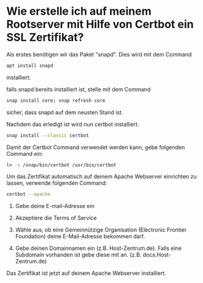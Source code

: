 # Wie erstelle ich auf meinem Rootserver mit Hilfe von Certbot ein SSL Zertifikat?


Als erstes benötigen wir das Paket "snapd". Dies wird mit dem Command 
```bash
apt install snapd
```
installiert.

falls snapd bereits installiert ist, stelle mit dem Command 
```bash
snap install core; snap refresh core
```
sicher, dass snapd auf dem neusten Stand ist.

Nachdem das erledigt ist wird nun certbot installiert.

```bash
snap install --classic certbot
```

Damit der Certbot Command verwendet werden kann, gebe folgenden Command ein:

```bash
ln -s /snap/bin/certbot /usr/bin/certbot
```

Um das Zertifikat automatisch auf deinem Apache Webserver einrichten zu lassen, verwende folgenden Command:

```bash
certbot --apache
```

1. Gebe  deine E-mail-Adresse ein

2. Akzeptiere die Terms of Service

3. Wähle aus, ob eine Gemeinnützige Organisation (Electronic Frontier Foundation) deine E-Mail-Adresse bekommen darf.

4. Gebe deinen Domainnamen ein (z.B. Host-Zentrum.de). Falls eine Subdomain vorhanden ist gebe diese mit an. (z.B. docs.Host-Zentrum.de)

Das Zertifikat ist jetzt auf deinem Apache Webserver installiert.